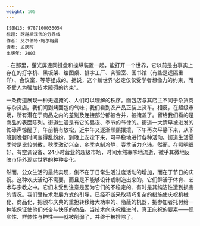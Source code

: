 ```yaml
---
weight: 105
---
```


```
ISBN13: 9787100036054
标题: 跨越后现代的分界线
作者: 艾尔伯特·鲍尔格曼
译者: 孟庆时
出版年: 2003
```

…在那里，萤光屏连同键盘和操纵装置一起，能打开一个世界，它以前是由事实上存在的打字机、黑板架、绘图桌、排字工厂、实验室、图书馆（有些是远隔重洋）、会议室，等等组成的。据说，这个新世界“必定仅仅受学者想像力的约束，而不受人为强加技术障碍的约束”。

一条街道展现一种无遮掩的、人们可以理解的秩序。面包店与其店主不同于杂货商与杂货店。我们闻到烤面包的气味；我们看到农产品正装上货车。相反，在超级市场，所有潜在于商品之内的差别及连接部分都被合并，被掩盖了。留给我们看的是商品的表面陈列。街道生活是有它的昼夜、季节的节律的。街道一大清早被进发的忙碌声惊醒了，午前稍有放松，近中午又逐渐熙熙攘攘，下午再次平静下来，从下班到晚餐时间变得乱纷纷，到晚上安定下来，可平稳地进行各种活动。街道生活夏季常是比较懒散，秋季激动兴奋，冬季克制冷静，春季活力充沛。然而，在照明很好、有空调设备、24小时营业的超级市场，时间索然寡味地流逝，微乎其微地反映市场外现实世界的种种变化。

然而，公众生活的最终实现，倒不在于日常生活过度活动的增加，而在于节日的庆祝。这种欢庆活动不需要，而且是不能够设计或制造出来的。它们鲜活于体育、艺术与宗教之中。它们未受到注意是因为它们的不稳定的、有时是其纯洁性遭到损害的情况。我们受技术发展方式的引导，已经不断采取精巧复杂的措施使庆祝机械化、商品化，把颁布庆典的重担转移给大功率的、隐蔽的机器，把参加者托付给一种能保证使他们兴奋与快乐的商品。当技术向庆祝推进时，真正庆祝的要素——现实性、群体性与神性——就被削弱了，并终于被排除了。